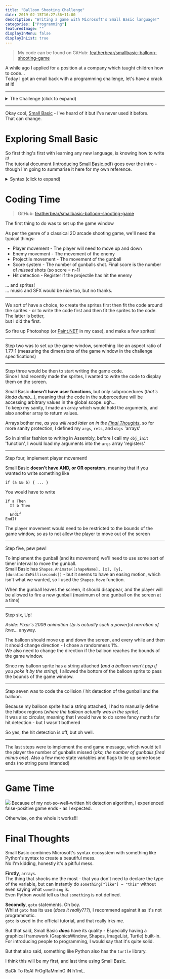 ```yaml
---
title: "Balloon Shooting Challenge"
date: 2019-02-15T16:27:36+11:00
description: "Writing a game with Microsoft's Small Basic language!"
categories: ["Programming"]
featuredImage: ""
displayInMenu: false
displayInList: true
---
```


> My code can be found on GitHub: [featherbear/smallbasic-balloon-shooting-game](https://github.com/featherbear/smallbasic-balloon-shooting-game)

A while ago I applied for a position at a company which taught children how to code...  
Today I got an email back with a programming challenge, let's have a crack at it!

---

<details>
<summary>The Challenge (click to expand)</summary>
<i>In order to solve the challenge you will need to download and learn a new (and very simple) coding language, I hope you will enjoy the challenge.

Please install the [Small Basic software](http://download.microsoft.com/download/C/A/F/CAF9E062-94D3-4003-80D9-44CDF7EC7BD9/SmallBasic.msi) and review the [tutorial](http://download.microsoft.com/download/9/0/6/90616372-C4BF-4628-BC82-BD709635220D/Introducing%20Small%20Basic.pdf).  
You can find more materials on the [Small Basic site](http://smallbasic.com/).  

**The Challenge**  
Develop a shooting game, the player goal is to shoot the balloon down.  

**Controls**

* The player can move the cannon up and down using the arrow keys
* To fire a bullet the player will press [SPACE].

**Rules**

* The balloon should move up and down randomly.
* The player can shoot one bullet at a time.
* Only when the bullet is out of the game then the player can shoot again.
* The game ends when the balloon is shot down, please show the amount of missed shots.
* The bullet speed should be 1.5 times the speed of the balloon.
* The balloon can change directions (up or down) at any time.
</i>
</details>

---

Okay cool, [Small Basic](http://smallbasic.com) - I've heard of it but I've never used it before.  
That can change.

# Exploring Small Basic
So first thing's first with learning any new language, is knowing how to write it!  
The tutorial document ([Introducing Small Basic.pdf](http://download.microsoft.com/download/9/0/6/90616372-C4BF-4628-BC82-BD709635220D/Introducing%20Small%20Basic.pdf)) goes over the intro - though I'm going to summarise it here for my own reference.

<details>
<summary>Syntax (click to expand)</summary>
## General
* No semicolons 🙃
* Variables are dynamically typed
* Strings and integers can be joined together (`"I am " + 19 + " years old!"`)
* Indentation is not important
* Commenting: `' Start with a single quote`

```
TextWindow.Write("Enter your name: ")
name = TextWindow.Read()
   TextWindow.WriteLine("Hello, " + name + "!")
' TextWindow.WriteLine("You won't see this line")
```


## Flow
* No switch-case
* If-Then-ElseIf-Then-Else-EndIf
* No OR, AND - We have to nest and stack If-Then and Else statement
* Logical operator EQ with single `=`
* Logical operator NEQ with `<>`


## Label:, Goto
* Yeah uh - no.

## Loops
### For-To-EndFor
```
For i = 1 To 24
  TextWindow.WriteLine(i)
EndFor
```

#### For-To-Step-EndFor
```
For i = 10 To 1 Step -1
  TextWindow.WriteLine(i)
EndFor
```
### While-EndWhile
```
number = 0
While (number < 100)
  number = number + 1
EndWhile
```

## Maths
* No modulo operator - Use `Math.Remainder(n, modulo)`
* Division returns a float

## Subroutines
```
Sub PrintTime
  TextWindow.WriteLine(Clock.Time)
EndSub
```

## Functions
* No functions exist

## Arrays
SmallBasic's `array` type is actually more like a dictionary, indexes can be integers and strings.  
Also doesn't look like we need to declare nor define our array variable. (***screams internally***)

Assignment of an array into another array is passed by copy, rather than reference

With that said, officially - indexing starts at 1 (ONE)


## Graphics
SmallBasic gives us `GraphicsWindow`, `Shape`, and `Turtle` to do our graphical mayhem.
Co-ordinates are anchored from the top left
</details>

# Coding Time
> GitHub: [featherbear/smallbasic-balloon-shooting-game](https://github.com/featherbear/smallbasic-balloon-shooting-game)


The first thing to do was to set up the game window

As per the genre of a classical 2D arcade shooting game, we'll need the typical things:

* Player movement - The player will need to move up and down
* Enemy movement - The movement of the enemy
* Projectile movement - The movement of the gunball
* Score system - The number of gunballs shot. Final score is the number of *missed* shots (so score = n-1)
* Hit detection - Register if the projectile has hit the enemy

... and sprites!  
... music and SFX would be nice too, but no thanks.

---

We sort of have a choice, to create the sprites first then fit the code around the sprites - or to write the code first and then fit the sprites to the code.  
The latter is better,  
but I did the first.

So fire up Photoshop (or [Paint.NET](https://www.getpaint.net/) in my case), and make a few sprites!

---

Step two was to set up the game window, something like an aspect ratio of 1.77:1 (measuring the dimensions of the game window in the challenge specifications)

---

Step three would be then to start writing the game code.  
Since I had recently made the sprites, I wanted to write the code to display them on the screen.

Small Basic **doesn't have user functions**, but only subprocedures (_that's kinda dumb..._), meaning that the code in the subprocedure will be accessing arbitrary values in the global scope. ugh...  
To keep my sanity, I made an array which would hold the arguments, and also another array to return values.

Arrays bother me, _as you will read later on in the [Final Thoughts](#final-thoughts)_, so for more sanity protection, I defined my `args`, `rets`, and `objs` 'arrays'

So in similar fashion to writing in Assembly, before I call my `obj_init` 'function', I would load my arguments into the `args` array 'registers'

--- 

Step four, implement player movement!

Small Basic **doesn't have AND, or OR operators**, meaning that if you wanted to write something like
```
if (a && b) { ... }
```
You would have to write 
```
If a Then
  If b Then
    ...
  EndIf
EndIf
```

The player movement would need to be restricted to the bounds of the game window, so as to not allow the player to move out of the screen

---

Step five, pew pew!

To implement the gunball (and its movement) we'll need to use some sort of timer interval to move the gunball.  
Small Basic has `Shapes.Animate([shapeName], [x], [y], [durationInMilliseconds])` - but it seems to have an easing motion, which isn't what we wanted, so I used the `Shapes.Move` function.

When the gunball leaves the screen, it should disappear, and the player will be allowed to fire a new gunball (maximum of one gunball on the screen at a time)

---

Step six, Up!

_Aside: Pixar's 2009 animation Up is actually such a powerful narration of love..._ anyway.

The balloon should move up and down the screen, and every while and then it should change direction - I chose a randomness 1%.  
We also need to change the direction if the balloon reaches the bounds of the game window.

Since my balloon sprite has a string attached (_and a balloon won't pop if you poke it by the string_), I allowed the bottom of the balloon sprite to pass the bounds of the game window.

---

Step seven was to code the collision / hit detection of the gunball and the balloon.

Because my balloon sprite had a string attached, I had to manually define the hitbox regions (_where the balloon actually was in the sprite_).  
It was also circular, meaning that I would have to do some fancy maths for hit detection - but I wasn't bothered

So yes, the hit detection is off, but oh well.

---

The last steps were to implement the end game message, which would tell the player the number of gunballs missed (_aka, the number of gunballs fired minus one_). Also a few more state variables and flags to tie up some loose ends (no string puns intended)


---

# Game Time
![](Snipaste_2019-02-15_20-52-51.png)
Because of my not-so-well-written hit detection algorithm, I experienced false-positive game ends - as I expected.  

Otherwise, on the whole it works!!!

# Final Thoughts
Small Basic combines Microsoft's syntax ecosystem with something like Python's syntax to create a beautiful mess.  
No I'm kidding, honestly it's a pitiful mess.  

**Firstly**, `arrays`.  
The thing that shocks me the most - that you don't need to declare the type of the variable, but can instantly do `something["like"] = "this"` without even saying what `something` is.  
Even Python would tell us that `something` is not defined.

**Secondly**, `goto` statements. Oh boy.  
Whilst `goto` has its use (_does it really???_), I recommend against it as it's not programmatic.  
`goto` is used in the official tutorial, and that really irks me.

But that said, Small Basic ***does*** have its quality - Especially having a graphical framework (GraphicsWindow, Shapes, ImageList, Turtle) built-in. For introducing people to programming, I would say that it's quite solid. 
 
But that also said, something like Python also has the `turtle` library.

I think this will be my first, and last time using Small Basic.

BaCk To ReAl PrOgRaMmInG iN hTmL.
